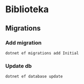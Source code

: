 # Biblioteka

## Migrations
### Add migration
```shell
dotnet ef migrations add Initial
```
### Update db
```shell
dotnet ef database update
```